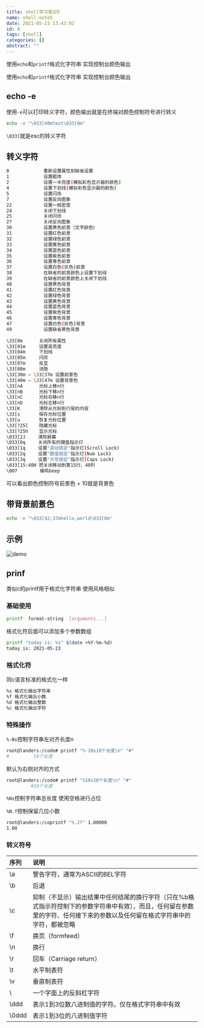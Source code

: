 ```yaml
---
title: shell学习笔记5
name: shell-note5
date: 2021-05-23 13:43:02
id: 0
tags: [shell]
categories: []
abstract: ""
---
```


使用`echo`和`printf`格式化字符串 实现控制台颜色输出


<!--more-->

使用`echo`和`printf`格式化字符串 实现控制台颜色输出

<!--more-->

## echo -e

使用`-e`可以打印转义字符，颜色输出就是在终端对颜色控制符号进行转义

```bash
echo -e "\033[40mtest\033[0m"
```

`\033[`就是esc的转义字符

## 转义字符

```bash
0      　     重新设置属性到缺省设置
1     　      设置粗体
2     　      设置一半亮度(模拟彩色显示器的颜色)
4     　      设置下划线(模拟彩色显示器的颜色)
5     　      设置闪烁
7     　      设置反向图象
22    　      设置一般密度
24    　      关闭下划线
25     　     关闭闪烁
27     　     关闭反向图象
30      　    设置黑色前景（文字颜色）
31   　       设置红色前景
32   　       设置绿色前景
33   　       设置黄色前景
34   　       设置蓝色前景
35    　      设置紫色前景
36     　     设置青色前景
37    　      设置白色(灰色)前景
38      　    在缺省的前景颜色上设置下划线
39      　    在缺省的前景颜色上关闭下划线
40      　    设置黑色背景
41      　    设置红色背景
42     　     设置绿色背景
43     　     设置黄色背景
44     　     设置蓝色背景
45     　     设置紫色背景
46     　     设置青色背景
47      　    设置白色(灰色)背景
49      　    设置缺省黑色背景
          
\33[0m		关闭所有属性
\33[01m 	设置高亮度
\33[04m 	下划线
\33[05m 	闪烁
\33[07m 	反显
\33[08m 	消隐
\33[30m – \33[37m 设置前景色
\33[40m – \33[47m 设置背景色
\33[nA 		光标上移n行
\33[nB 		光标下移n行
\33[nC 		光标右移n行
\33[nD 		光标左移n行
\33[K 		清除从光标到行尾的内容
\33[s 		保存光标位置
\33[u 		恢复光标位置
\33[?25l 	隐藏光标
\33[?25h 	显示光标
\033[2J  　 清除屏幕
\033[0q  　 关闭所有的键盘指示灯
\033[1q 　  设置"滚动锁定"指示灯(Scroll Lock)
\033[2q 　  设置"数值锁定"指示灯(Num Lock)
\033[3q 　  设置"大写锁定"指示灯(Caps Lock)
\033[15:40H 把关闭移动到第15行，40列
\007  　　   蜂鸣beep
```

可以看出颜色控制符号前景色 + 10就是背景色

## 带背景前景色

```bash
echo -e "\033[42;37mhello,world\033[0m"
```



## 示例

![demo](/images/shell-note5-1.png)

## prinf

类似c的printf用于格式化字符串 使用风格相似

### 基础使用

```bash
printf  format-string  [arguments...]
```

格式化符后面可以添加多个参数数组

```bash
printf "today is: %s" $(date +%Y-%m-%d)
today is: 2021-05-23
```

### 格式化符

同c语言标准的格式化一样

```bash
%s 格式化输出字符串
%f 格式化输出小数
%d 格式化输出整数
%c 格式化输出字符
```

### 特殊操作

`%-Ns`控制字符串左对齐长度n

```bash
root@landers:/code# printf "%-10s10个长度\n" "#"
#         10个长度
```

默认为右侧对齐的方式

```bash
root@landers:/code# printf "%10s10个长度\n" "#"
         #10个长度
```

`%Ns`控制字符串总长度 使用空格进行占位

`%N.f`控制保留几位小数

```bash
root@landers:/coprintf "%.2f" 1.00000
1.00
```

### 转义符号

| 序列  | 说明                                                         |
| :---- | :----------------------------------------------------------- |
| \a    | 警告字符，通常为ASCII的BEL字符                               |
| \b    | 后退                                                         |
| \c    | 抑制（不显示）输出结果中任何结尾的换行字符（只在%b格式指示符控制下的参数字符串中有效），而且，任何留在参数里的字符、任何接下来的参数以及任何留在格式字符串中的字符，都被忽略 |
| \f    | 换页（formfeed）                                             |
| \n    | 换行                                                         |
| \r    | 回车（Carriage return）                                      |
| \t    | 水平制表符                                                   |
| \v    | 垂直制表符                                                   |
| \\    | 一个字面上的反斜杠字符                                       |
| \ddd  | 表示1到3位数八进制值的字符。仅在格式字符串中有效             |
| \0ddd | 表示1到3位的八进制值字符                                     |

